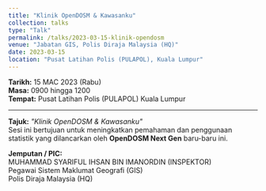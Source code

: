 ```yaml
---
title: "Klinik OpenDOSM & Kawasanku"
collection: talks
type: "Talk"
permalink: /talks/2023-03-15-klinik-opendosm
venue: "Jabatan GIS, Polis Diraja Malaysia (HQ)"
date: 2023-03-15
location: "Pusat Latihan Polis (PULAPOL), Kuala Lumpur"
---
```


**Tarikh:** 15 MAC 2023 (Rabu)  
**Masa:** 0900 hingga 1200  
**Tempat:** Pusat Latihan Polis (PULAPOL) Kuala Lumpur

---

**Tajuk:** *"Klinik OpenDOSM & Kawasanku"*  
Sesi ini bertujuan untuk meningkatkan pemahaman dan penggunaan statistik yang dilancarkan oleh **OpenDOSM Next Gen** baru-baru ini.

**Jemputan / PIC:**  
MUHAMMAD SYARIFUL IHSAN BIN IMANORDIN (INSPEKTOR)  
Pegawai Sistem Maklumat Geografi (GIS)  
Polis Diraja Malaysia (HQ)
